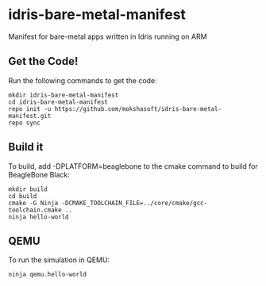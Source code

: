 # idris-bare-metal-manifest
Manifest for bare-metal apps written in Idris running on ARM

## Get the Code!
Run the following commands to get the code:

```
mkdir idris-bare-metal-manifest
cd idris-bare-metal-manifest
repo init -u https://github.com/mokshasoft/idris-bare-metal-manifest.git
repo sync
```

## Build it
To build, add -DPLATFORM=beaglebone to the cmake command to build for BeagleBone Black:


```
mkdir build
cd build
cmake -G Ninja -DCMAKE_TOOLCHAIN_FILE=../core/cmake/gcc-toolchain.cmake ..
ninja hello-world
```

## QEMU
To run the simulation in QEMU:

```
ninja qemu.hello-world
```
